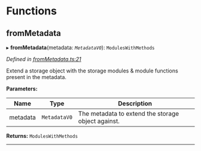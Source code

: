 

# Functions

<a id="frommetadata"></a>

##  fromMetadata

▸ **fromMetadata**(metadata: *`MetadataV0`*): `ModulesWithMethods`

*Defined in [fromMetadata.ts:21](https://github.com/polkadot-js/api/blob/452a9dd/packages/type-extrinsics/src/fromMetadata.ts#L21)*

Extend a storage object with the storage modules & module functions present in the metadata.

**Parameters:**

| Name | Type | Description |
| ------ | ------ | ------ |
| metadata | `MetadataV0` |  The metadata to extend the storage object against. |

**Returns:** `ModulesWithMethods`

___

